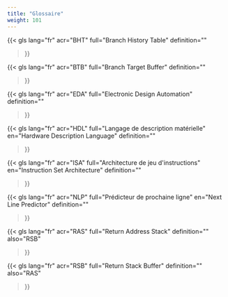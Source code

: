 ```yaml
---
title: "Glossaire"
weight: 101
---
```


{{< gls 
  lang="fr"
  acr="BHT" 
  full="Branch History Table" 
  definition="" 
>}}

{{< gls 
  lang="fr"
  acr="BTB" 
  full="Branch Target Buffer" 
  definition="" 
>}}

{{< gls 
  lang="fr"
  acr="EDA" 
  full="Electronic Design Automation" 
  definition="" 
>}}

{{< gls 
  lang="fr"
  acr="HDL" 
  full="Langage de description matérielle" 
  en="Hardware Description Language" 
  definition="" 
>}}

{{< gls 
  lang="fr"
  acr="ISA" 
  full="Architecture de jeu d'instructions" 
  en="Instruction Set Architecture" 
  definition="" 
>}}

{{< gls 
  lang="fr"
  acr="NLP" 
  full="Prédicteur de prochaine ligne" 
  en="Next Line Predictor" 
  definition="" 
>}}

{{< gls 
  lang="fr"
  acr="RAS" 
  full="Return Address Stack" 
  definition="" 
  also="RSB"
>}}

{{< gls 
  lang="fr"
  acr="RSB" 
  full="Return Stack Buffer" 
  definition="" 
  also="RAS"
>}}